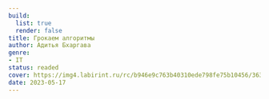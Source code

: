 ```yaml
---
build:
  list: true
  render: false
title: Грокаем алгоритмы
author: Адитья Бхаргава
genre:
- IT
status: readed
cover: https://img4.labirint.ru/rc/b946e9c763b40310ede798fe75b10456/363x561q80/books58/571060/cover.jpg?1685121970
date: 2023-05-17
---
```


